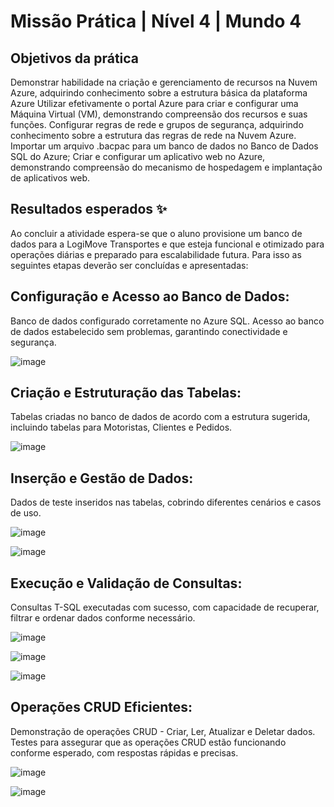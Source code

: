 # Missão Prática | Nível 4 | Mundo 4

## Objetivos da prática

Demonstrar habilidade na criação e gerenciamento de recursos na Nuvem Azure,
adquirindo conhecimento sobre a estrutura básica da plataforma Azure
Utilizar efetivamente o portal Azure para criar e configurar uma Máquina Virtual
(VM), demonstrando compreensão dos recursos e suas funções.
Configurar regras de rede e grupos de segurança, adquirindo conhecimento sobre a
estrutura das regras de rede na Nuvem Azure.
Importar um arquivo .bacpac para um banco de dados no Banco de Dados SQL do
Azure;
Criar e configurar um aplicativo web no Azure, demonstrando compreensão do
mecanismo de hospedagem e implantação de aplicativos web.

## Resultados esperados ✨

Ao concluir a atividade espera-se que o aluno provisione um banco de dados para a
LogiMove Transportes e que esteja funcional e otimizado para operações diárias e
preparado para escalabilidade futura. Para isso as seguintes etapas deverão ser
concluídas e apresentadas:

## Configuração e Acesso ao Banco de Dados:
Banco de dados configurado corretamente no Azure SQL.
Acesso ao banco de dados estabelecido sem problemas, garantindo
conectividade e segurança.

![image](https://github.com/RuanF7/M4-N4-LogiMove/assets/75641084/3c59024e-ab67-4d16-8a3f-be907c90921a)

## Criação e Estruturação das Tabelas:
Tabelas criadas no banco de dados de acordo com a estrutura sugerida,
incluindo tabelas para Motoristas, Clientes e Pedidos.

![image](https://github.com/RuanF7/M4-N4-LogiMove/assets/75641084/dc692d0a-3365-405c-a716-634bb950f618)

## Inserção e Gestão de Dados:
Dados de teste inseridos nas tabelas, cobrindo diferentes cenários e casos de
uso.

![image](https://github.com/RuanF7/M4-N4-LogiMove/assets/75641084/fb114663-4d72-4f5f-bd0c-963ca8130cf2)

![image](https://github.com/RuanF7/M4-N4-LogiMove/assets/75641084/2c0d60cc-0d32-4f6d-969a-2847b5c05c8d)


## Execução e Validação de Consultas:
Consultas T-SQL executadas com sucesso, com capacidade de recuperar, filtrar
e ordenar dados conforme necessário.

![image](https://github.com/RuanF7/M4-N4-LogiMove/assets/75641084/e4a66477-b57a-4bf4-9489-d7a9a9008de2)

![image](https://github.com/RuanF7/M4-N4-LogiMove/assets/75641084/cfc87b97-2fe8-4120-aca1-9d4b205a13f5)

![image](https://github.com/RuanF7/M4-N4-LogiMove/assets/75641084/3f3983bb-21bf-4085-9f6e-8ed913aa73ca)


## Operações CRUD Eficientes:
Demonstração de operações CRUD - Criar, Ler, Atualizar e Deletar dados.
Testes para assegurar que as operações CRUD estão funcionando conforme
esperado, com respostas rápidas e precisas.

![image](https://github.com/RuanF7/M4-N4-LogiMove/assets/75641084/0f8f0db9-17f7-4cc7-a5f6-b8dee61c8ac5)

![image](https://github.com/RuanF7/M4-N4-LogiMove/assets/75641084/0605dab7-4d0e-4091-84c3-68715bbce894)


